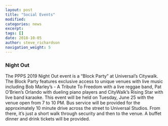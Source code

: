 ```yaml
---
layout: post
title: "Social Events"
modified:
categories: news
excerpt: 
tags: []
date: 2018-10-05
author: steve_richardson
navigation_weight: 5
---
```


### Night Out

The PPPS 2019 Night Out event is a “Block Party” at Universal’s Citywalk.  The Block Party features exclusive access to unique venues with live music including Bob Marley’s - A Tribute To Freedom with a live reggae band, Pat O’Brien’s Orlando with dueling piano players and CityWalk’s Rising Star with live band karaoke.  This event will be held on Tuesday, June 25 with the venue open from 7 to 10 PM.  Bus service will be provided for the approximately 10 minute drive across the street to Universal Studios.  From there, it’s just a short walk through security and then to the venue.  A buffet dinner and drink tickets will be provided.